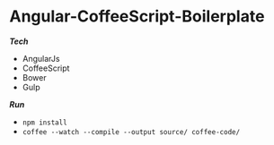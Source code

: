 # Angular-CoffeeScript-Boilerplate

***Tech*** </br>
- AngularJs
- CoffeeScript
- Bower 
- Gulp  </br>

***Run*** </br>
- ```npm install```
- ```coffee --watch --compile --output source/ coffee-code/```
